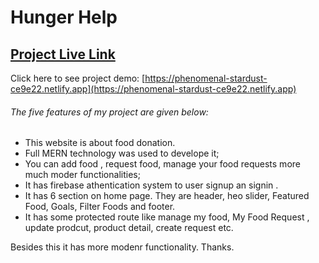 # Hunger Help

## [Project Live Link](https://phenomenal-stardust-ce9e22.netlify.app)

Click here to see project demo: [https://phenomenal-stardust-ce9e22.netlify.app](https://phenomenal-stardust-ce9e22.netlify.app)

###### The five features of my project are given below:

- This website is about food donation.
- Full MERN technology was used to develope it;
- You can add food , request food, manage your food requests more much moder functionalities;
- It has firebase athentication system to user signup an signin .
- It has 6 section on home page. They are header, heo slider, Featured Food, Goals, Filter Foods and footer.
- It has some protected route like manage my food, My Food Request , update prodcut, product detail, create request etc.

Besides this it has more modenr functionality. Thanks.
